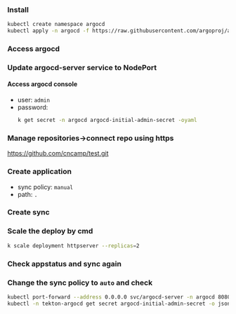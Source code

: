 ### Install

```sh
kubectl create namespace argocd
kubectl apply -n argocd -f https://raw.githubusercontent.com/argoproj/argo-cd/stable/manifests/install.yaml
```

### Access argocd

### Update argocd-server service to NodePort

#### Access argocd console

- user: `admin`
- password:
  ```sh
  k get secret -n argocd argocd-initial-admin-secret -oyaml
  ```

### Manage repositories->connect repo using https

https://github.com/cncamp/test.git

### Create application

- sync policy: `manual`
- path: `.`

### Create sync

### Scale the deploy by cmd

```sh
k scale deployment httpserver --replicas=2
```

### Check appstatus and sync again

### Change the sync policy to `auto` and check

```sh
kubectl port-forward --address 0.0.0.0 svc/argocd-server -n argocd 8080:443
kubectl -n tekton-argocd get secret argocd-initial-admin-secret -o jsonpath="{.data.password}" | base64 -d
```